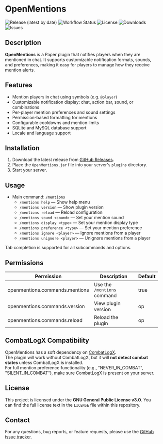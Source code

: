 # OpenMentions

![Release (latest by date)](https://img.shields.io/github/v/release/TavstalDev/OpenMentions?style=plastic-square)
![Workflow Status](https://img.shields.io/github/actions/workflow/status/TavstalDev/OpenMentions/ghrelease.yml?branch=stable&label=build&style=plastic-square)
![License](https://img.shields.io/github/license/TavstalDev/OpenMentions?style=plastic-square)
![Downloads](https://img.shields.io/github/downloads/TavstalDev/OpenMentions/total?style=plastic-square)
![Issues](https://img.shields.io/github/issues/TavstalDev/OpenMentions?style=plastic-square)

## Description

**OpenMentions** is a Paper plugin that notifies players when they are mentioned in chat. 
It supports customizable notification formats, sounds, and preferences, making it easy for players to manage how they receive mention alerts.

## Features

- Mention players in chat using symbols (e.g. `@player`)
- Customizable notification display: chat, action bar, sound, or combinations
- Per-player mention preferences and sound settings
- Permission-based formatting for mentions
- Configurable cooldowns and mention limits
- SQLite and MySQL database support
- Locale and language support

## Installation

1. Download the latest release from [GitHub Releases](https://github.com/TavstalDev/OpenMentions/releases).
2. Place the `OpenMentions.jar` file into your server's `plugins` directory.
3. Start your server.

## Usage

- Main command: `/mentions`
    - `/mentions help` — Show help menu
    - `/mentions version` — Show plugin version
    - `/mentions reload` — Reload configuration
    - `/mentions sound <sound>` — Set your mention sound
    - `/mentions display <type>` — Set your mention display type
    - `/mentions preference <type>` — Set your mention preference
    - `/mentions ignore <player>` — Ignore mentions from a player
    - `/mentions unignore <player>` — Unignore mentions from a player

Tab completion is supported for all subcommands and options.

## Permissions

| Permission                        | Description                                 | Default |
|------------------------------------|---------------------------------------------|---------|
| openmentions.commands.mentions     | Use the `/mentions` command                 | true    |
| openmentions.commands.version      | View plugin version                         | op      |
| openmentions.commands.reload       | Reload the plugin                           | op      |

## CombatLogX Compatibility

OpenMentions has a soft dependency on [CombatLogX](https://www.spigotmc.org/resources/combatlogx.31689/).  
The plugin will work without CombatLogX, but it will **not detect combat states** unless CombatLogX is installed.  
For full mention preference functionality (e.g., "NEVER_IN_COMBAT", "SILENT_IN_COMBAT"), make sure CombatLogX is present on your server.

## License

This project is licensed under the **GNU General Public License v3.0**. You can find the full license text in the `LICENSE` file within this repository.

## Contact

For any questions, bug reports, or feature requests, please use the [GitHub issue tracker](https://github.com/TavstalDev/OpenMentions/issues).